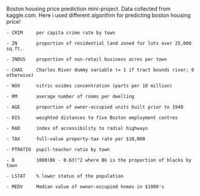Boston housing price prediction mini-project. Data collected from kaggle.com. Here i used different algorithm for predicting boston housing price!


    - CRIM     per capita crime rate by town

    - ZN       proportion of residential land zoned for lots over 25,000 sq.ft.

    - INDUS    proportion of non-retail business acres per town

    - CHAS     Charles River dummy variable (= 1 if tract bounds river; 0 otherwise)

    - NOX      nitric oxides concentration (parts per 10 million)

    - RM       average number of rooms per dwelling

    - AGE      proportion of owner-occupied units built prior to 1940

    - DIS      weighted distances to five Boston employment centres

    - RAD      index of accessibility to radial highways

    - TAX      full-value property-tax rate per $10,000

    - PTRATIO  pupil-teacher ratio by town

    - B        1000(Bk - 0.63)^2 where Bk is the proportion of blacks by town

    - LSTAT    % lower status of the population

    - MEDV     Median value of owner-occupied homes in $1000's